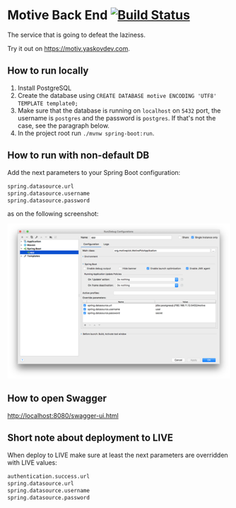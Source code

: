 # Motive Back End [![Build Status](https://travis-ci.com/motivepick/motive-back-end.svg?branch=master)](https://travis-ci.com/motivepick/motive-back-end)

The service that is going to defeat the laziness.

Try it out on https://motiv.yaskovdev.com.

## How to run locally

1. Install PostgreSQL
2. Create the database using `CREATE DATABASE motive ENCODING 'UTF8' TEMPLATE template0;`
3. Make sure that the database is running on `localhost` on `5432` port, the username is `postgres` and the password is `postgres`. If that's not the case, see the paragraph below.
3. In the project root run `./mvnw spring-boot:run`.

## How to run with non-default DB

Add the next parameters to your Spring Boot configuration:

```
spring.datasource.url
spring.datasource.username
spring.datasource.password
```

as on the following screenshot:

![Spring Boot Config](springboot_local_config.png)

## How to open Swagger

[http://localhost:8080/swagger-ui.html](http://localhost:8080/swagger-ui.html)

## Short note about deployment to LIVE

When deploy to LIVE make sure at least the next parameters are overridden with LIVE values:

```
authentication.success.url
spring.datasource.url
spring.datasource.username
spring.datasource.password
```
